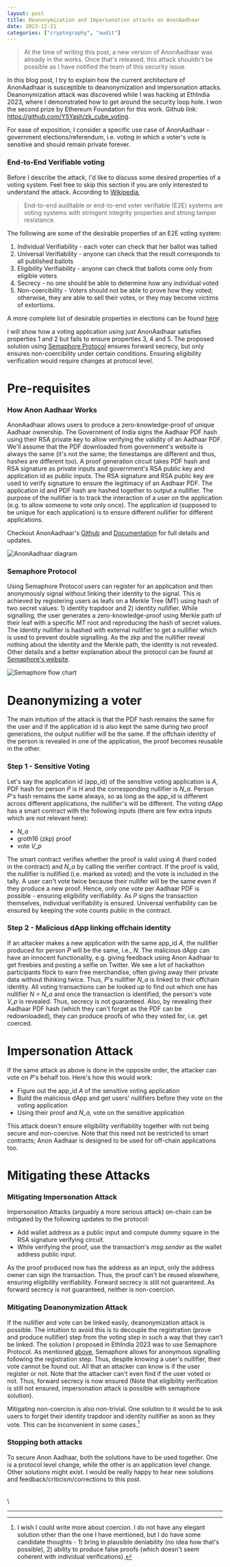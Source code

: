 ```yaml
---
layout: post
title: Deanonymization and Impersonation attacks on AnonAadhaar
date: 2023-12-21
categories: ["cryptography", "audit"]
---
```


> At the time of writing this post, a new version of AnonAadhaar was already in the works. Once that's released, this attack shouldn't be possible as I have notified the team of this security issue.


In this blog post, I try to explain how the current architecture of AnonAadhaar is susceptible to deanonymization and impersonation attacks. Deanonymization attack was discovered while I was hacking at EthIndia 2023, where I demonstrated how to get around the security loop hole. I won the second prize by Ethereum Foundation for this work. Github link: https://github.com/Y5Yash/zk_cube_voting.

For ease of exposition, I consider a specific use case of AnonAadhaar - government elections/referendum, i.e. voting in which a voter's vote is sensitive and should remain private forever. 

### End-to-End Verifiable voting
Before I describe the attack, I'd like to discuss some desired properties of a voting system. Feel free to skip this section if you are only interested to understand the attack. According to [Wikipedia](https://en.wikipedia.org/wiki/End-to-end_auditable_voting_systems),
> End-to-end auditable or end-to-end voter verifiable (E2E) systems are voting systems with stringent integrity properties and strong tamper resistance.

The following are some of the desirable properties of an E2E voting system:
 1. Individual Verifiability - each voter can check that her ballot was tallied
 2. Universal Verifiability - anyone can check that the result corresponds to all published ballots
 3. Eligibility Verifiability - anyone can check that ballots come only from eligible voters
 4. Secrecy - no one should be able to determine how any individual voted
 5. Non-coercibility - Voters should not be able to prove how they voted; otherwise, they are able to sell their votes, or they may become victims of extortions.

A more complete list of desirable properties in elections can be found [here](https://www.cs.cornell.edu/courses/cs513/2002SP/proj.00.StuSolns/sp2580.htm)

I will show how a voting application using just AnonAadhaar satisfies properties 1 and 2 but fails to ensure properties 3, 4 and 5. The proposed solution using [Semaphore Protocol](https://semaphore.pse.dev/) ensures forward secrecy, but only ensures non-coercibility under certain conditions. Ensuring eligibility verification would require changes at protocol level.

# Pre-requisites

### How Anon Aadhaar Works

AnonAadhaar allows users to produce a zero-knowledge-proof of unique Aadhaar ownership. The Government of India signs the Aadhaar PDF hash using their RSA private key to allow verifying the validity of an Aadhaar PDF. We'll assume that the PDF downloaded from government's website is always the same (it's not the same; the timestamps are different and thus, hashes are different too). A proof generation circuit takes PDF hash and RSA signature as private inputs and government's RSA public key and application id as public inputs. The RSA signature and RSA public key are used to verify signature to ensure the legitimacy of an Aadhaar PDF. The application id and PDF hash are hashed together to output a nullifier. The purpose of the nullifier is to track the interaction of a user on the application (e.g. to allow someone to vote only once). The application id (supposed to be unique for each application) is to ensure different nullifier for different applications.

Checkout AnonAadhaar's [Github](https://github.com/privacy-scaling-explorations/anon-aadhaar) and [Documentation](https://anon-aadhaar-documentation.vercel.app/) for full details and updates.

![AnonAadhaar diagram](../../assets/images/blog/deanonimization_anonaadhaar/anonaadhaar.png)

### Semaphore Protocol

Using Semaphore Protocol users can register for an application and then anonymously signal without linking their identity to the signal. This is achieved by registering users as leafs on a Merkle Tree (MT) using hash of two secret values: 1) identity trapdoor and 2) identity nullifier. While signalling, the user generates a zero-knowledge-proof using Merkle path of their leaf with a specific MT root and reproducing the hash of secret values. The identity nullifier is hashed with external nullifier to get a nullifier which is used to prevent double signalling. As the zkp and the nullifier reveal nothing about the identity and the Merkle path, the identity is not revealed. Other details and a better explanation about the protocol can be found at [Semaphore's website](https://semaphore.pse.dev/).

![Semaphore flow chart](../../assets/images/blog/deanonimization_anonaadhaar/semaphore.jpeg)

# Deanonymizing a voter

The main intuition of the attack is that the PDF hash remains the same for the user and if the application id is also kept the same during two proof generations, the output nullifier will be the same. If the offchain identity of the person is revealed in one of the application, the proof becomes reusable in the other.

### Step 1 - Sensitive Voting

Let's say the application id (app_id) of the sensitive voting application is *A*, PDF hash for person *P* is *H* and the corresponding nullifier is *N_a*. Person *P*'s hash remains the same always, so as long as the app_id is different across different applications, the nullifier's will be different. The voting dApp has a smart contract with the following inputs (there are few extra inputs which are not relevant here):
 - *N_a*
 - groth16 (zkp) proof
 - vote *V_p*

The smart contract verifies whether the proof is valid using *A* (hard coded in the contract) and *N_a* by calling the verifier contract. If the proof is valid, the nullifier is nullified (i.e. marked as voted) and the vote is included in the tally. A user can't vote twice because their nullifer will be the same even if they produce a new proof. Hence, only one vote per Aadhaar PDF is possible - ensuring eligibility verifiability. As *P* signs the transaction themselves, individual verifiability is ensured. Universal verifiability can be ensured by keeping the vote counts public in the contract.

### Step 2 - Malicious dApp linking offchain identity

If an attacker makes a new application with the same app_id *A*, the nullifier produced for person *P* will be the same, i.e., *N*. The malicious dApp can have an innocent functionality, e.g. giving feedback using Anon Aadhaar to get freebies and posting a selfie on Twitter. We see a lot of hackathon participants flock to earn free merchandise, often giving away their private data without thinking twice. Thus, *P*'s nullifier *N_a* is linked to their offchain identity.
All voting transactions can be looked up to find out which one has nullifier *N = N_a* and once the transaction is identified, the person's vote *V_p* is revealed.
Thus, secrecy is not guaranteed. Also, by revealing their Aadhaar PDF hash (which they can't forget as the PDF can be redownloaded), they can produce proofs of who they voted for, i.e. get coerced.

# Impersonation Attack

If the same attack as above is done in the opposite order, the attacker can vote on *P*'s behalf too. Here's how this would work:
 - Figure out the app_id *A* of the sensitive voting application
 - Build the malicious dApp and get users' nullifiers before they vote on the voting application
 - Using their proof and *N_a*, vote on the sensitive application

This attack doesn't ensure eligibility verifiability together with not being secure and non-coercive. Note that this need not be restricted to smart contracts; Anon Aadhaar is designed to be used for off-chain applications too.

# Mitigating these Attacks

### Mitigating Impersonation Attack

Impersonation Attacks (arguably a more serious attack) on-chain can be mitigated by the following updates to the protocol:
 - Add wallet address as a public input and compute dummy square in the RSA signature verifying circuit.
 - While verifying the proof, use the transaction's *msg.sender* as the wallet address public input.

As the proof produced now has the address as an input, only the address owner can sign the transaction. Thus, the proof can't be reused elsewhere, ensuring eligibility verifiability. Forward secrecy is still not guaranteed. As forward secrecy is not guaranteed, neither is non-coercion.

### Mitigating Deanonymization Attack

If the nullifier and vote can be linked easily, deanonymization attack is possible. The intuition to avoid this is to decouple the registration (prove and produce nullifier) step from the voting step in such a way that they can't be linked. The solution I proposed in EthIndia 2023 was to use Semaphore Protocol. As mentioned [above](#semaphore-protocol), Semaphore allows for anonymous signalling following the registration step. Thus, despite knowing a user's nullifier, their vote cannot be found out. All that an attacker can know is if the user register or not. Note that the attacker can't even find if the user voted or not. Thus, forward secrecy is now ensured (Note that eligibility verification is still not ensured, impersonation attack is possible with semaphore solution).

Mitigating non-coercion is also non-trivial. One solution to it would be to ask users to forget their identity trapdoor and identity nullifier as soon as they vote. This can be inconvenient in some cases.[^1]

### Stopping both attacks

To secure Anon Aadhaar, both the solutions have to be used together. One is a protocol level change, while the other is an application level change. Other solutions might exist. I would be really happy to hear new solutions and feedback/criticism/corrections to this post.\
\
\
\
___

[^1]: I wish I could write more about coercion. I do not have any elegant solution other than the one I have mentioned, but I do have some candidate thoughts - 1) bring in plausible deniability (no idea how that's possible), 2) ability to produce false proofs (which doesn't seem coherent with individual verifications).